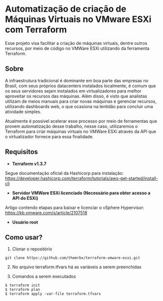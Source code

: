 # Automatização de criação de Máquinas Virtuais no VMware ESXi com Terraform
Esse projeto visa facilitar a criação de máquinas virtuais, dentre outros recursos, por meio de código no VMWare ESXi utilizando da ferramenta Terraform.

## Sobre
A infraestrutura tradicional é dominante em boa parte das empresas no Brasil, com seus próprios datacenters instalados localmente, é comum que os seus servidores sejam instalados em virtualizadores para melhor aproveitar os recursos das máquinas. Além disso, é visto que analistas utilizam de meios manuais para criar novas máquinas e gerenciar recursos, utilizando dashboards web, o que ocasiona na lentidão para concluir uma atividade simples.

Atualmente é possível acelerar esse processo por meio de ferramentas que provem automatização desse trabalho, nesse caso, utilizaremos o Terraform para criar máquinas virtuais no VMWare ESXi através da API que o virtualizador fornece para essa finalidade. 

## Requisitos
- <b>Terraform v1.3.7</b>

Segue documentação oficial da Hashicorp para instalação: https://developer.hashicorp.com/terraform/tutorials/aws-get-started/install-cli
- <b>Servidor VMWare ESXi licenciado (Necessário para obter acesso a API do ESXi)</b>

Artigo contendo etapas para baixar e licenciar o vSphere Hypervisor:
https://kb.vmware.com/s/article/2107518
- <b>Usuário root</b>

## Como usar?
1.  Clonar o repositório
```
git clone https://github.com/themrbx/terraform-vmware-esxi.git
```
2. No arquivo terraform.tfvars há as variáveis a serem preenchidas

3. Comandos a serem executados
```
$ terraform init
$ terraform plan
$ terraform apply -var-file terraform.tfvars
```


